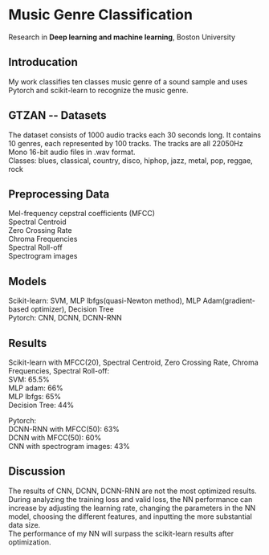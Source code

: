 # Music Genre Classification   

Research in **Deep learning and machine learning**, Boston University   

## Introducation   

My work classifies ten classes music genre of a sound sample and uses Pytorch and scikit-learn to recognize the music genre.   

## GTZAN -- Datasets   

The dataset consists of 1000 audio tracks each 30 seconds long. It contains 10 genres, each represented by 100 tracks. The tracks are all 22050Hz Mono 16-bit audio files in .wav format.    
Classes: blues, classical, country, disco, hiphop, jazz, metal, pop, reggae, rock  

## Preprocessing Data   

Mel-frequency cepstral coefficients (MFCC)  
Spectral Centroid  
Zero Crossing Rate  
Chroma Frequencies  
Spectral Roll-off  
Spectrogram images  

## Models   

Scikit-learn: SVM, MLP lbfgs(quasi-Newton method), MLP Adam(gradient-based optimizer), Decision Tree  
Pytorch: CNN, DCNN, DCNN-RNN  

## Results  

Scikit-learn with MFCC(20), Spectral Centroid, Zero Crossing Rate, Chroma Frequencies, Spectral Roll-off:  
SVM: 65.5%  
MLP adam: 66%  
MLP lbfgs: 65%  
Decision Tree: 44%  

Pytorch:  
DCNN-RNN with MFCC(50): 63%  
DCNN with MFCC(50): 60%  
CNN with spectrogram images: 43%  

## Discussion

The results of CNN, DCNN, DCNN-RNN are not the most optimized results. During analyzing the training loss and valid loss, the NN performance can increase by adjusting the learning rate, changing the parameters in the NN model, choosing the different features, and inputting the more substantial data size.  
The performance of my NN will surpass the scikit-learn results after optimization.  

